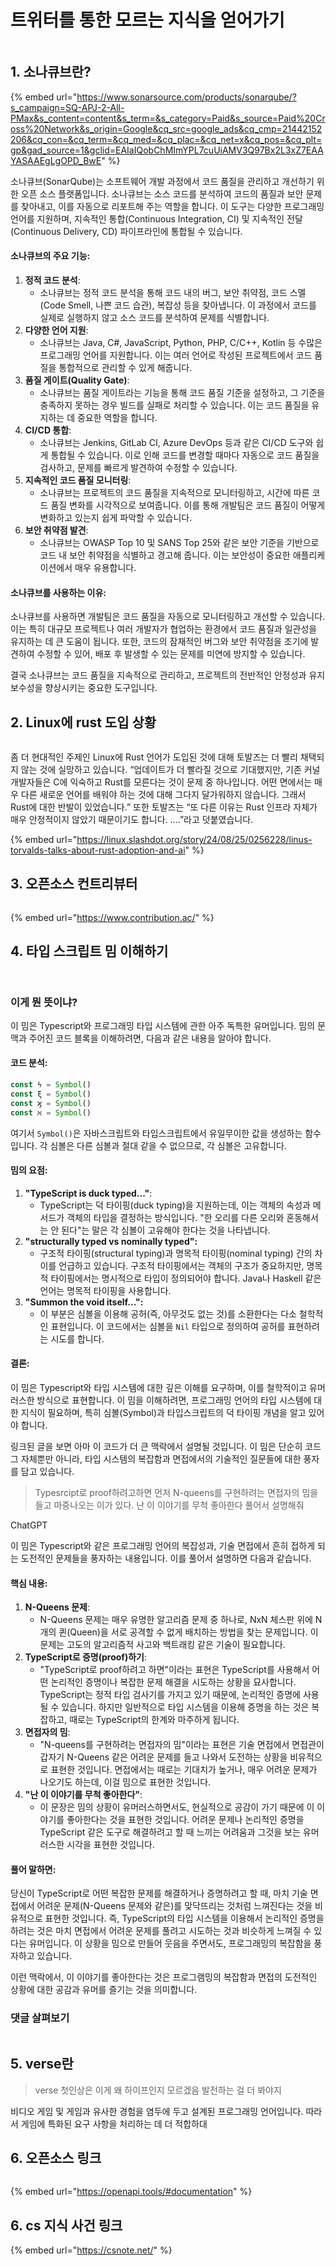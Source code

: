 # 트위터를 통한 모르는 지식을 얻어가기

<figure><img src="../../.gitbook/assets/image (6).png" alt=""><figcaption></figcaption></figure>

## 1. 소나큐브란?

{% embed url="https://www.sonarsource.com/products/sonarqube/?s_campaign=SQ-APJ-2-All-PMax&s_content=content&s_term=&s_category=Paid&s_source=Paid%20Cross%20Network&s_origin=Google&cq_src=google_ads&cq_cmp=21442152206&cq_con=&cq_term=&cq_med=&cq_plac=&cq_net=x&cq_pos=&cq_plt=gp&gad_source=1&gclid=EAIaIQobChMImYPL7cuUiAMV3Q97Bx2L3xZ7EAAYASAAEgLgOPD_BwE" %}

소나큐브(SonarQube)는 소프트웨어 개발 과정에서 코드 품질을 관리하고 개선하기 위한 오픈 소스 플랫폼입니다. 소나큐브는 소스 코드를 분석하여 코드의 품질과 보안 문제를 찾아내고, 이를 자동으로 리포트해 주는 역할을 합니다. 이 도구는 다양한 프로그래밍 언어를 지원하며, 지속적인 통합(Continuous Integration, CI) 및 지속적인 전달(Continuous Delivery, CD) 파이프라인에 통합될 수 있습니다.

#### 소나큐브의 주요 기능:

1. **정적 코드 분석**:
   * 소나큐브는 정적 코드 분석을 통해 코드 내의 버그, 보안 취약점, 코드 스멜(Code Smell, 나쁜 코드 습관), 복잡성 등을 찾아냅니다. 이 과정에서 코드를 실제로 실행하지 않고 소스 코드를 분석하여 문제를 식별합니다.
2. **다양한 언어 지원**:
   * 소나큐브는 Java, C#, JavaScript, Python, PHP, C/C++, Kotlin 등 수많은 프로그래밍 언어를 지원합니다. 이는 여러 언어로 작성된 프로젝트에서 코드 품질을 통합적으로 관리할 수 있게 해줍니다.
3. **품질 게이트(Quality Gate)**:
   * 소나큐브는 품질 게이트라는 기능을 통해 코드 품질 기준을 설정하고, 그 기준을 충족하지 못하는 경우 빌드를 실패로 처리할 수 있습니다. 이는 코드 품질을 유지하는 데 중요한 역할을 합니다.
4. **CI/CD 통합**:
   * 소나큐브는 Jenkins, GitLab CI, Azure DevOps 등과 같은 CI/CD 도구와 쉽게 통합될 수 있습니다. 이로 인해 코드를 변경할 때마다 자동으로 코드 품질을 검사하고, 문제를 빠르게 발견하여 수정할 수 있습니다.
5. **지속적인 코드 품질 모니터링**:
   * 소나큐브는 프로젝트의 코드 품질을 지속적으로 모니터링하고, 시간에 따른 코드 품질 변화를 시각적으로 보여줍니다. 이를 통해 개발팀은 코드 품질이 어떻게 변화하고 있는지 쉽게 파악할 수 있습니다.
6. **보안 취약점 발견**:
   * 소나큐브는 OWASP Top 10 및 SANS Top 25와 같은 보안 기준을 기반으로 코드 내 보안 취약점을 식별하고 경고해 줍니다. 이는 보안성이 중요한 애플리케이션에서 매우 유용합니다.

#### 소나큐브를 사용하는 이유:

소나큐브를 사용하면 개발팀은 코드 품질을 자동으로 모니터링하고 개선할 수 있습니다. 이는 특히 대규모 프로젝트나 여러 개발자가 협업하는 환경에서 코드 품질과 일관성을 유지하는 데 큰 도움이 됩니다. 또한, 코드의 잠재적인 버그와 보안 취약점을 조기에 발견하여 수정할 수 있어, 배포 후 발생할 수 있는 문제를 미연에 방지할 수 있습니다.

결국 소나큐브는 코드 품질을 지속적으로 관리하고, 프로젝트의 전반적인 안정성과 유지 보수성을 향상시키는 중요한 도구입니다.



## 2. Linux에 rust 도입 상황

<figure><img src="../../.gitbook/assets/image (1) (1).png" alt=""><figcaption></figcaption></figure>

좀 더 현대적인 주제인 Linux에 Rust 언어가 도입된 것에 대해 토발즈는 더 빨리 채택되지 않는 것에 실망하고 있습니다. “업데이트가 더 빨라질 것으로 기대했지만, 기존 커널 개발자들은 C에 익숙하고 Rust를 모른다는 것이 문제 중 하나입니다. 어떤 면에서는 매우 다른 새로운 언어를 배워야 하는 것에 대해 그다지 달가워하지 않습니다. 그래서 Rust에 대한 반발이 있었습니다.” 또한 토발즈는 “또 다른 이유는 Rust 인프라 자체가 매우 안정적이지 않았기 때문이기도 합니다. ....”라고 덧붙였습니다.

{% embed url="https://linux.slashdot.org/story/24/08/25/0256228/linus-torvalds-talks-about-rust-adoption-and-ai" %}

## 3. 오픈소스 컨트리뷰터

<figure><img src="../../.gitbook/assets/image (2) (1).png" alt=""><figcaption></figcaption></figure>

{% embed url="https://www.contribution.ac/" %}

## 4. 타입 스크립트 밈 이해하기

<figure><img src="../../.gitbook/assets/image (3) (1).png" alt=""><figcaption></figcaption></figure>

<figure><img src="../../.gitbook/assets/image (4) (1).png" alt=""><figcaption></figcaption></figure>

### 이게 뭔 뜻이냐?

이 밈은 Typescript와 프로그래밍 타입 시스템에 관한 아주 독특한 유머입니다. 밈의 문맥과 주어진 코드 블록을 이해하려면, 다음과 같은 내용을 알아야 합니다.

#### 코드 분석:

```typescript
const ϟ = Symbol()
const ξ = Symbol()
const ϗ = Symbol()
const ℵ = Symbol()
```

여기서 `Symbol()`은 자바스크립트와 타입스크립트에서 유일무이한 값을 생성하는 함수입니다. 각 심볼은 다른 심볼과 절대 같을 수 없으므로, 각 심볼은 고유합니다.

#### 밈의 요점:

1. **"TypeScript is duck typed..."**:
   * TypeScript는 덕 타이핑(duck typing)을 지원하는데, 이는 객체의 속성과 메서드가 객체의 타입을 결정하는 방식입니다. "한 오리를 다른 오리와 혼동해서는 안 된다"는 말은 각 심볼이 고유해야 한다는 것을 나타냅니다.
2. **"structurally typed vs nominally typed":**
   * 구조적 타이핑(structural typing)과 명목적 타이핑(nominal typing) 간의 차이를 언급하고 있습니다. 구조적 타이핑에서는 객체의 구조가 중요하지만, 명목적 타이핑에서는 명시적으로 타입이 정의되어야 합니다. Java나 Haskell 같은 언어는 명목적 타이핑을 사용합니다.
3. **"Summon the void itself...":**
   * 이 부분은 심볼을 이용해 공허(즉, 아무것도 없는 것)를 소환한다는 다소 철학적인 표현입니다. 이 코드에서는 심볼을 `Nil` 타입으로 정의하여 공허를 표현하려는 시도를 합니다.

#### 결론:

이 밈은 Typescript와 타입 시스템에 대한 깊은 이해를 요구하며, 이를 철학적이고 유머러스한 방식으로 표현합니다. 이 밈을 이해하려면, 프로그래밍 언어의 타입 시스템에 대한 지식이 필요하며, 특히 심볼(Symbol)과 타입스크립트의 덕 타이핑 개념을 알고 있어야 합니다.

링크된 글을 보면 아마 이 코드가 더 큰 맥락에서 설명될 것입니다. 이 밈은 단순히 코드 그 자체뿐만 아니라, 타입 시스템의 복잡함과 면접에서의 기술적인 질문들에 대한 풍자를 담고 있습니다.



> Typesrcipt로 proof하려고하면 먼저 N-queens를 구현하려는 면접자의 밈을 들고 마중나오는 이가 있다. 난 이 이야기를 무척 좋아한다 풀어서 설명해줘



ChatGPT

이 밈은 Typescript와 같은 프로그래밍 언어의 복잡성과, 기술 면접에서 흔히 접하게 되는 도전적인 문제들을 풍자하는 내용입니다. 이를 풀어서 설명하면 다음과 같습니다.

#### 핵심 내용:

1. **N-Queens 문제**:
   * N-Queens 문제는 매우 유명한 알고리즘 문제 중 하나로, NxN 체스판 위에 N개의 퀸(Queen)을 서로 공격할 수 없게 배치하는 방법을 찾는 문제입니다. 이 문제는 고도의 알고리즘적 사고와 백트래킹 같은 기술이 필요합니다.
2. **TypeScript로 증명(proof)하기**:
   * "TypeScript로 proof하려고 하면"이라는 표현은 TypeScript를 사용해서 어떤 논리적인 증명이나 복잡한 문제 해결을 시도하는 상황을 묘사합니다. TypeScript는 정적 타입 검사기를 가지고 있기 때문에, 논리적인 증명에 사용될 수 있습니다. 하지만 일반적으로 타입 시스템을 이용해 증명을 하는 것은 복잡하고, 때로는 TypeScript의 한계와 마주하게 됩니다.
3. **면접자의 밈**:
   * "N-queens를 구현하려는 면접자의 밈"이라는 표현은 기술 면접에서 면접관이 갑자기 N-Queens 같은 어려운 문제를 들고 나와서 도전하는 상황을 비유적으로 표현한 것입니다. 면접에서는 때로는 기대치가 높거나, 매우 어려운 문제가 나오기도 하는데, 이걸 밈으로 표현한 것입니다.
4. **"난 이 이야기를 무척 좋아한다"**:
   * 이 문장은 밈의 상황이 유머러스하면서도, 현실적으로 공감이 가기 때문에 이 이야기를 좋아한다는 것을 표현한 것입니다. 어려운 문제나 논리적인 증명을 TypeScript 같은 도구로 해결하려고 할 때 느끼는 어려움과 그것을 보는 유머러스한 시각을 표현한 것입니다.

#### 풀어 말하면:

당신이 TypeScript로 어떤 복잡한 문제를 해결하거나 증명하려고 할 때, 마치 기술 면접에서 어려운 문제(N-Queens 문제와 같은)를 맞닥뜨리는 것처럼 느껴진다는 것을 비유적으로 표현한 것입니다. 즉, TypeScript의 타입 시스템을 이용해서 논리적인 증명을 하려는 것은 마치 면접에서 어려운 문제를 풀려고 시도하는 것과 비슷하게 느껴질 수 있다는 유머입니다. 이 상황을 밈으로 만들어 웃음을 주면서도, 프로그래밍의 복잡함을 풍자하고 있습니다.

이런 맥락에서, 이 이야기를 좋아한다는 것은 프로그램밍의 복잡함과 면접의 도전적인 상황에 대한 공감과 유머를 즐기는 것을 의미합니다.

### 댓글 살펴보기

<figure><img src="../../.gitbook/assets/image (5) (1).png" alt=""><figcaption></figcaption></figure>

## 5. verse란

> verse 첫인상은 이게 왜 하이프인지 모르겠음 발전하는 걸 더 봐야지

비디오 게임 및 게임과 유사한 경험을 염두에 두고 설계된 프로그래밍 언어입니다. 따라서 게임에 특화된 요구 사항을 처리하는 데 더 적합하대



## 6. 오픈소스 링크

<figure><img src="../../.gitbook/assets/image (6) (1).png" alt=""><figcaption></figcaption></figure>

{% embed url="https://openapi.tools/#documentation" %}

## 6. cs 지식 사건 링크

{% embed url="https://csnote.net/" %}

